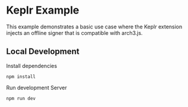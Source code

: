 # Keplr Example
This example demonstrates a basic use case where the Keplr extension injects an offline signer that is compatible with arch3.js.

## Local Development

Install dependencies

```
npm install

```

Run development Server
```
npm run dev
```
